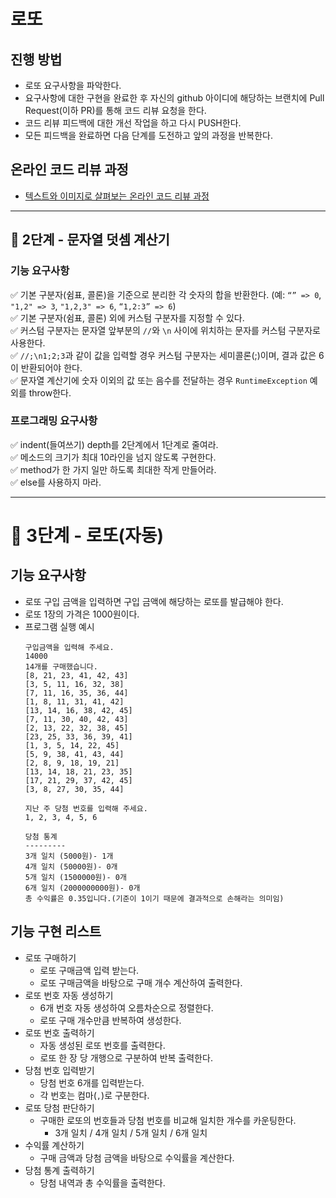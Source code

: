 # 로또
## 진행 방법
* 로또 요구사항을 파악한다.
* 요구사항에 대한 구현을 완료한 후 자신의 github 아이디에 해당하는 브랜치에 Pull Request(이하 PR)를 통해 코드 리뷰 요청을 한다.
* 코드 리뷰 피드백에 대한 개선 작업을 하고 다시 PUSH한다.
* 모든 피드백을 완료하면 다음 단계를 도전하고 앞의 과정을 반복한다.

## 온라인 코드 리뷰 과정
* [텍스트와 이미지로 살펴보는 온라인 코드 리뷰 과정](https://github.com/next-step/nextstep-docs/tree/master/codereview)

* * *

## 🚀 2단계 - 문자열 덧셈 계산기

### 기능 요구사항
✅ 기본 구분자(쉼표, 콜론)을 기준으로 분리한 각 숫자의 합을 반환한다. (예: `“” => 0`, `"1,2" => 3`, `"1,2,3" => 6`, `“1,2:3” => 6`)  
✅ 기본 구분자(쉼표, 콜론) 외에 커스텀 구분자를 지정할 수 있다.  
✅ 커스텀 구분자는 문자열 앞부분의 `//`와 `\n` 사이에 위치하는 문자를 커스텀 구분자로 사용한다.   
✅ `//;\n1;2;3`과 같이 값을 입력할 경우 커스텀 구분자는 세미콜론(;)이며, 결과 값은 6이 반환되어야 한다.  
✅ 문자열 계산기에 숫자 이외의 값 또는 음수를 전달하는 경우 `RuntimeException` 예외를 throw한다.

### 프로그래밍 요구사항
✅ indent(들여쓰기) depth를 2단계에서 1단계로 줄여라.  
✅ 메소드의 크기가 최대 10라인을 넘지 않도록 구현한다.  
✅ method가 한 가지 일만 하도록 최대한 작게 만들어라.  
✅ else를 사용하지 마라.

* * *

# 🚀 3단계 - 로또(자동)
## 기능 요구사항
* 로또 구입 금액을 입력하면 구입 금액에 해당하는 로또를 발급해야 한다.
* 로또 1장의 가격은 1000원이다.
* 프로그램 실행 예시
    ```
    구입금액을 입력해 주세요.
    14000
    14개를 구매했습니다.
    [8, 21, 23, 41, 42, 43]
    [3, 5, 11, 16, 32, 38]
    [7, 11, 16, 35, 36, 44]
    [1, 8, 11, 31, 41, 42]
    [13, 14, 16, 38, 42, 45]
    [7, 11, 30, 40, 42, 43]
    [2, 13, 22, 32, 38, 45]
    [23, 25, 33, 36, 39, 41]
    [1, 3, 5, 14, 22, 45]
    [5, 9, 38, 41, 43, 44]
    [2, 8, 9, 18, 19, 21]
    [13, 14, 18, 21, 23, 35]
    [17, 21, 29, 37, 42, 45]
    [3, 8, 27, 30, 35, 44]
    
    지난 주 당첨 번호를 입력해 주세요.
    1, 2, 3, 4, 5, 6
    
    당첨 통계
    ---------
    3개 일치 (5000원)- 1개
    4개 일치 (50000원)- 0개
    5개 일치 (1500000원)- 0개
    6개 일치 (2000000000원)- 0개
    총 수익률은 0.35입니다.(기준이 1이기 때문에 결과적으로 손해라는 의미임)
    ```
  
## 기능 구현 리스트
* 로또 구매하기
  * 로또 구매금액 입력 받는다.
  * 로또 구매금액을 바탕으로 구매 개수 계산하여 출력한다.
* 로또 번호 자동 생성하기
  * 6개 번호 자동 생성하여 오름차순으로 정렬한다.
  * 로또 구매 개수만큼 반복하여 생성한다.
* 로또 번호 출력하기
  * 자동 생성된 로또 번호를 출력한다.
  * 로또 한 장 당 개행으로 구분하여 반복 출력한다.
* 당첨 번호 입력받기
  * 당첨 번호 6개를 입력받는다.
  * 각 번호는 컴마(`,`)로 구분한다.
* 로또 당첨 판단하기
  * 구매한 로또의 번호들과 당첨 번호를 비교해 일치한 개수를 카운팅한다.
    * 3개 일치 / 4개 일치 / 5개 일치 / 6개 일치
* 수익률 계산하기
  * 구매 금액과 당첨 금액을 바탕으로 수익률을 계산한다.
* 당첨 통계 출력하기
  * 당첨 내역과 총 수익률을 출력한다.
